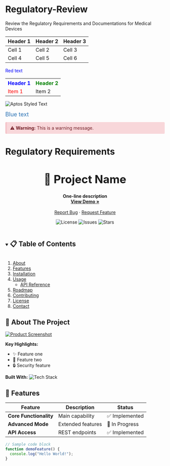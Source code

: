 # Regulatory-Review
Review the Regulatory Requirements and Documentations for Medical Devices



| Header 1 | Header 2 | Header 3 |
|----------|----------|----------|
| Cell 1   | Cell 2   | Cell 3   |
| Cell 4   | Cell 5   | Cell 6   |

<span style="color:blue">Red text</span>



<table>
  <tr>
    <th style="text-align:center;color:blue">Header 1</th>
    <th style="text-align:right;color:green">Header 2</th>
  </tr>
  <tr>
    <td style="color:red">Item 1</td>
    <td>Item 2</td>
  </tr>
</table>


![Aptos Styled Text](https://via.placeholder.com/500x100.png?text=This+text+uses+Aptos+font)


<span style="font-size:18px;color:#2e74b5">Blue text</span>


<div style="background-color:#f8d7da;color:#721c24;padding:10px;border-left:5px solid #f5c6cb;border-radius:3px">
⚠️ <strong>Warning:</strong> This is a warning message.
</div>



# Regulatory Requirements 

<!-- PROJECT HEADER -->
<div align="center">
  <h1 style="font-size:2.5em">📌 Project Name</h1>
  <p align="center">
    <strong>One-line description</strong>
    <br />
    <a href="#live-demo"><strong>View Demo »</strong></a>
    <br /><br />
    <a href="https://github.com/your/repo/issues">Report Bug</a>
    ·
    <a href="https://github.com/your/repo/issues">Request Feature</a>
  </p>
</div>

<!-- BADGES -->
<div align="center">
  <img src="https://img.shields.io/github/license/your/repo?style=flat-square" alt="License" />
  <img src="https://img.shields.io/github/issues/your/repo?style=flat-square" alt="Issues" />
  <img src="https://img.shields.io/github/stars/your/repo?style=flat-square" alt="Stars" />
</div>

<br />

<!-- TABLE OF CONTENTS -->
<details open>
  <summary><h2 style="display: inline-block">📋 Table of Contents</h2></summary>
  <ol>
    <li><a href="#-about-the-project">About</a></li>
    <li><a href="#-features">Features</a></li>
    <li><a href="#-installation">Installation</a></li>
    <li><a href="#-usage">Usage</a>
      <ul>
        <li><a href="#api-reference">API Reference</a></li>
      </ul>
    </li>
    <li><a href="#-roadmap">Roadmap</a></li>
    <li><a href="#-contributing">Contributing</a></li>
    <li><a href="#-license">License</a></li>
    <li><a href="#-contact">Contact</a></li>
  </ol>
</details>

<!-- ABOUT SECTION -->
## 🚀 About The Project
[![Product Screenshot](https://via.placeholder.com/800x400?text=Project+Screenshot)](https://example.com)

**Key Highlights:**
- ✨ Feature one
- 🚀 Feature two
- 🔒 Security feature

**Built With:**
![Tech Stack](https://skillicons.dev/icons?i=js,ts,react,nodejs,postgres)

<!-- FEATURES -->
## 🌟 Features
| Feature | Description | Status |
|---------|-------------|--------|
| **Core Functionality** | Main capability | ✅ Implemented |
| **Advanced Mode** | Extended features | 🚧 In Progress |
| **API Access** | REST endpoints | ✅ Implemented |

```javascript
// Sample code block
function demoFeature() {
  console.log("Hello World!");
}
